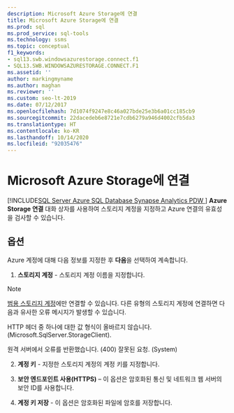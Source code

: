 ```yaml
---
description: Microsoft Azure Storage에 연결
title: Microsoft Azure Storage에 연결
ms.prod: sql
ms.prod_service: sql-tools
ms.technology: ssms
ms.topic: conceptual
f1_keywords:
- sql13.swb.windowsazurestorage.connect.f1
- SQL13.SWB.WINDOWSAZURESTORAGE.CONNECT.F1
ms.assetid: ''
author: markingmyname
ms.author: maghan
ms.reviewer: ''
ms.custom: seo-lt-2019
ms.date: 07/12/2017
ms.openlocfilehash: 7d1074f9247e8c46a027bde25e3b6a01cc185cb9
ms.sourcegitcommit: 22dacedeb6e8721e7cdb6279a946d4002cfb5da3
ms.translationtype: HT
ms.contentlocale: ko-KR
ms.lasthandoff: 10/14/2020
ms.locfileid: "92035476"
---
```

# <a name="connect-to-microsoft-azure-storage"></a>Microsoft Azure Storage에 연결

[!INCLUDE[SQL Server Azure SQL Database Synapse Analytics PDW ](../../includes/applies-to-version/sql-asdb-asdbmi-asa-pdw.md)]
**Azure Storage 연결** 대화 상자를 사용하여 스토리지 계정을 지정하고 Azure 연결의 유효성을 검사할 수 있습니다.  
  
## <a name="options"></a>옵션  
Azure 계정에 대해 다음 정보를 지정한 후 **다음**을 선택하여 계속합니다.  
  
1.  **스토리지 계정** - 스토리지 계정 이름을 지정합니다.

   >[!NOTE]
   > [범용 스토리지 계정](/azure/storage/common/storage-introduction#azure-storage-services)에만 연결할 수 있습니다. 다른 유형의 스토리지 계정에 연결하면 다음과 유사한 오류 메시지가 발생할 수 있습니다.
   >
   >  HTTP 헤더 중 하나에 대한 값 형식이 올바르지 않습니다. (Microsoft.SqlServer.StorageClient).
   >
   >  원격 서버에서 오류를 반환했습니다. (400) 잘못된 요청. (System)

2.  **계정 키** - 지정한 스토리지 계정의 계정 키를 지정합니다.  
  
3.  **보안 엔드포인트 사용(HTTPS)** – 이 옵션은 암호화된 통신 및 네트워크 웹 서버의 보안 ID를 사용합니다.  
  
4.  **계정 키 저장** - 이 옵션은 암호화된 파일에 암호를 저장합니다.  
